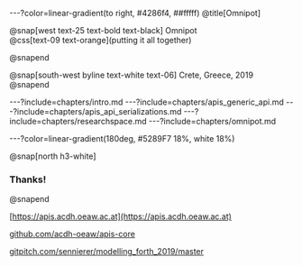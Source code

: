 ---?color=linear-gradient(to right, #4286f4, ##fffff)
@title[Omnipot]

@snap[west text-25 text-bold text-black]
Omnipot<br/>
@css[text-09 text-orange](putting it all together)

@snapend

@snap[south-west byline text-white text-06]
Crete, Greece, 2019
@snapend



---?include=chapters/intro.md
---?include=chapters/apis_generic_api.md
---?include=chapters/apis_api_serializations.md
---?include=chapters/researchspace.md
---?include=chapters/omnipot.md

---?color=linear-gradient(180deg, #5289F7 18%, white 18%)

@snap[north h3-white]
### Thanks!
@snapend

[https://apis.acdh.oeaw.ac.at](https://apis.acdh.oeaw.ac.at)

[github.com/acdh-oeaw/apis-core](https://github.com/acdh-oeaw/apis-core)

[gitpitch.com/sennierer/modelling_forth_2019/master](https://gitpitch.com/sennierer/modelling_forth_2019/master)


